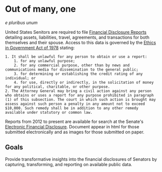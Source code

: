 # Out of many, one
_e pluribus unum_

United States Senitors are required to file [Financial Disclosure Reports](https://www.ethics.senate.gov/public/index.cfm/financialdisclosure) detailing assets, liabilities, travel, agreements, and transactions for both themselves and their spouse. Access to this data is governed by the [Ethics in Government Act of 1978](https://legcounsel.house.gov/Comps/Ethics%20In%20Government%20Act%20Of%201978.pdf) stating:
```
1. It shall be unlawful for any person to obtain or use a report:
    1. for any unlawful purpose;
    2. for any commercial purpose, other than by news and communications media for dissemination to the general public;
    3. for determining or establishing the credit rating of any individual; or
    4. for use, directly or indirectly, in the solicitation of money for any political, charitable, or other purpose.
2. The Attorney General may bring a civil action against any person who obtains or uses a report for any purpose prohibited in paragraph (1) of this subsection. The court in which such action is brought may assess against such person a penalty in any amount not to exceed $10,000. Such remedy shall be in addition to any other remedy available under statutory or common law.
```

Reports from 2012 to present are available for search at the Senate's [Electronic Financial Disclosure](https://efdsearch.senate.gov/search/home/). Document appear in html for those submitted electronically and as images for those submitted on paper.

## Goals
Provide transformative insights into the financial disclosures of Senators by capturing, transforming, and reporting on available public data.